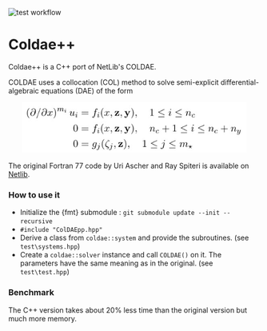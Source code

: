 ![test workflow](https://github.com/mrpnk/COLDAEpp/actions/workflows/test.yml/badge.svg)

# Coldae++
Coldae++ is a C++ port of NetLib's COLDAE.

COLDAE uses a collocation (COL) method to solve semi-explicit differential-algebraic equations (DAE) of the form

<p align="middle">
  <img width=450 src=/doc/equation_1.jpg>
</p>





The original Fortran 77 code by Uri Ascher and Ray Spiteri is available on [Netlib](http://www.netlib.org/ode/coldae.f).



### How to use it

- Initialize the {fmt} submodule :
  `git submodule update --init --recursive`
- `#include "ColDAEpp.hpp"`
- Derive a class from `coldae::system` and provide the subroutines. (see `test\systems.hpp`)
- Create a `coldae::solver` instance and call `COLDAE()` on it. The parameters  have the same meaning as in the original. (see `test\test.hpp`)

 

### Benchmark

The C++ version takes about 20% less time than the original version but much more memory.

